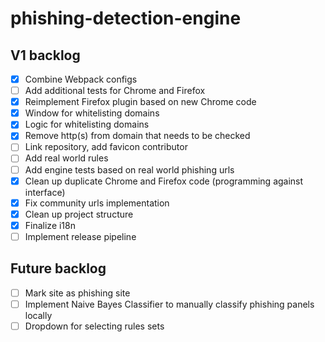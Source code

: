 # phishing-detection-engine

## V1 backlog

- [x] Combine Webpack configs
- [ ] Add additional tests for Chrome and Firefox
- [x] Reimplement Firefox plugin based on new Chrome code
- [x] Window for whitelisting domains
- [x] Logic for whitelisting domains
- [x] Remove http(s) from domain that needs to be checked
- [ ] Link repository, add favicon contributor
- [ ] Add real world rules
- [ ] Add engine tests based on real world phishing urls
- [x] Clean up duplicate Chrome and Firefox code (programming against interface)
- [x] Fix community urls implementation
- [x] Clean up project structure
- [x] Finalize i18n
- [ ] Implement release pipeline

## Future backlog

- [ ] Mark site as phishing site
- [ ] Implement Naive Bayes Classifier to manually classify phishing panels locally
- [ ] Dropdown for selecting rules sets
